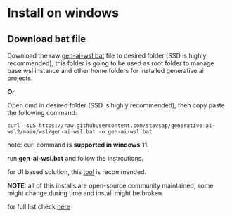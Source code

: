 # Install on windows

## Download bat file

Download the raw [gen-ai-wsl.bat](https://github.com/stavsap/generative-ai-wsl2/blob/main/wsl/gen-ai-wsl.bat) file to desired folder (SSD is highly recommended), this folder is going to be used as root folder to manage base wsl instance and other home folders for installed generative ai projects.

**Or**

Open cmd in desired folder (SSD is highly recommended), then copy paste the following command:

``` shell
curl -sLS https://raw.githubusercontent.com/stavsap/generative-ai-wsl2/main/wsl/gen-ai-wsl.bat -o gen-ai-wsl.bat

```
note: curl command is **supported in windows 11**.

run **gen-ai-wsl.bat** and follow the instrcutions.

for UI based solution, this [tool](https://github.com/bostrot/wsl2-distro-manager) is recommended.

**NOTE**: all of this installs are open-source community maintained, some might change during time and install might be broken.

for full list check [here](https://github.com/stavsap/generative-ai-wsl2)
